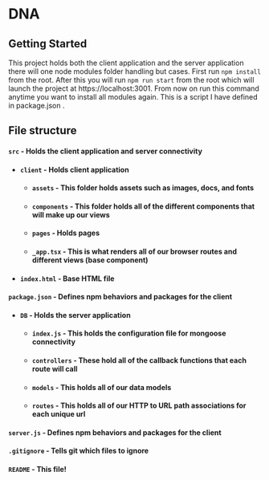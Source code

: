 # DNA

## Getting Started

This project holds both the client application and the server application there will one node modules folder handling but cases. First run `npm install` from the root. After this you will run `npm run start` from the root which will launch the project at https://localhost:3001. From now on run this command anytime you want to install all modules again. This is a script I have defined in package.json .

## File structure
#### `src` - Holds the client application and server connectivity
- #### `client` - Holds client application
    - #### `assets` - This folder holds assets such as images, docs, and fonts
    - #### `components` - This folder holds all of the different components that will make up our views
    - #### `pages` - Holds pages
    - #### `_app.tsx` - This is what renders all of our browser routes and different views (base component)
 - #### `index.html` - Base HTML file
#### `package.json` - Defines npm behaviors and packages for the client
- #### `DB` - Holds the server application
    - #### `index.js` - This holds the configuration file for mongoose connectivity
    - #### `controllers` - These hold all of the callback functions that each route will call
    - #### `models` - This holds all of our data models
    - #### `routes` - This holds all of our HTTP to URL path associations for each unique url
#### `server.js` - Defines npm behaviors and packages for the client
#### `.gitignore` - Tells git which files to ignore
#### `README` - This file!
